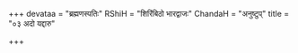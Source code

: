 +++
devataa = "ब्रह्मणस्पतिः"
RShiH = "शिरिंबिठो भारद्वाजः"
ChandaH = "अनुष्टुप्"
title = "०३ अदो यद्दारु"

+++
